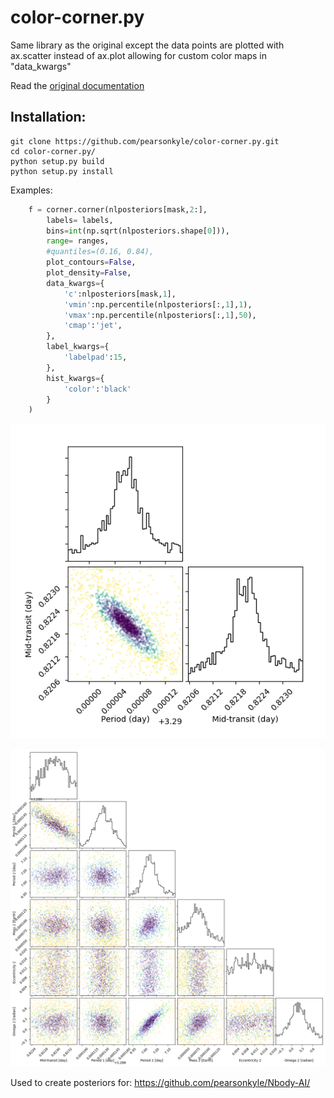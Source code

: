 color-corner.py
=========
Same library as the original except the data points are plotted with ax.scatter instead of ax.plot allowing for custom color maps in "data_kwargs"

Read the [original documentation](http://corner.readthedocs.io/)

## Installation:
```
git clone https://github.com/pearsonkyle/color-corner.py.git
cd color-corner.py/
python setup.py build
python setup.py install
```

Examples: 
```python
    f = corner.corner(nlposteriors[mask,2:], 
        labels= labels,
        bins=int(np.sqrt(nlposteriors.shape[0])), 
        range= ranges,
        #quantiles=(0.16, 0.84),
        plot_contours=False,
        plot_density=False,
        data_kwargs={
            'c':nlposteriors[mask,1],
            'vmin':np.percentile(nlposteriors[:,1],1),
            'vmax':np.percentile(nlposteriors[:,1],50),
            'cmap':'jet',
        },
        label_kwargs={
            'labelpad':15,
        },
        hist_kwargs={
            'color':'black'
        }
    )
```

![](color_posterior1.png)

![](color_posterior2.png)

Used to create posteriors for: https://github.com/pearsonkyle/Nbody-AI/
